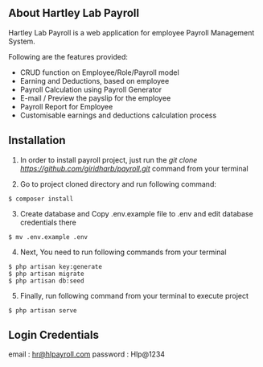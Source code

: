 ## About Hartley Lab Payroll

Hartley Lab Payroll is a web application for employee Payroll Management System.

Following are the features provided:

- CRUD function on Employee/Role/Payroll model
- Earning and Deductions, based on employee
- Payroll Calculation using Payroll Generator
- E-mail / Preview the payslip for the employee
- Payroll Report for Employee
- Customisable earnings and deductions calculation process



## Installation

1. In order to install payroll project, just run the *git clone https://github.com/giridharb/payroll.git* command from your terminal

2. Go to project cloned directory and run following command:

```
$ composer install
```

3. Create database and Copy .env.example file to .env and edit database credentials there

```
$ mv .env.example .env

```

4. Next, You need to run following commands  from your terminal

```
$ php artisan key:generate
$ php artisan migrate
$ php artisan db:seed
```

5. Finally, run following command  from your terminal to execute project

```
$ php artisan serve
```

## Login Credentials
email : hr@hlpayroll.com
password : Hlp@1234
